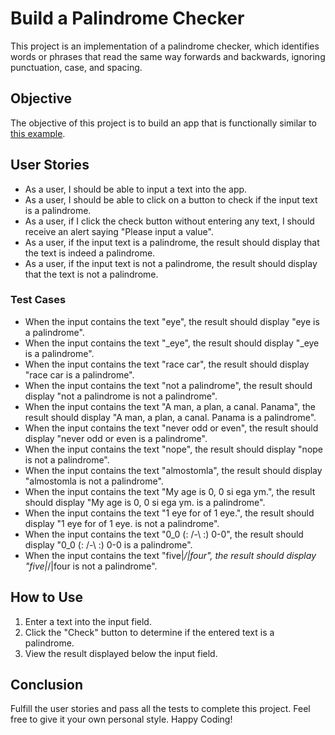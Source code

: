 # Build a Palindrome Checker

This project is an implementation of a palindrome checker, which identifies words or phrases that read the same way forwards and backwards, ignoring punctuation, case, and spacing.

## Objective

The objective of this project is to build an app that is functionally similar to [this example](https://palindrome-checker.freecodecamp.rocks).

## User Stories

- As a user, I should be able to input a text into the app.
- As a user, I should be able to click on a button to check if the input text is a palindrome.
- As a user, if I click the check button without entering any text, I should receive an alert saying "Please input a value".
- As a user, if the input text is a palindrome, the result should display that the text is indeed a palindrome.
- As a user, if the input text is not a palindrome, the result should display that the text is not a palindrome.

### Test Cases

- When the input contains the text "eye", the result should display "eye is a palindrome".
- When the input contains the text "_eye", the result should display "_eye is a palindrome".
- When the input contains the text "race car", the result should display "race car is a palindrome".
- When the input contains the text "not a palindrome", the result should display "not a palindrome is not a palindrome".
- When the input contains the text "A man, a plan, a canal. Panama", the result should display "A man, a plan, a canal. Panama is a palindrome".
- When the input contains the text "never odd or even", the result should display "never odd or even is a palindrome".
- When the input contains the text "nope", the result should display "nope is not a palindrome".
- When the input contains the text "almostomla", the result should display "almostomla is not a palindrome".
- When the input contains the text "My age is 0, 0 si ega ym.", the result should display "My age is 0, 0 si ega ym. is a palindrome".
- When the input contains the text "1 eye for of 1 eye.", the result should display "1 eye for of 1 eye. is not a palindrome".
- When the input contains the text "0_0 (: /-\ :) 0-0", the result should display "0_0 (: /-\ :) 0-0 is a palindrome".
- When the input contains the text "five|_/|four", the result should display "five|_/|four is not a palindrome".

## How to Use

1. Enter a text into the input field.
2. Click the "Check" button to determine if the entered text is a palindrome.
3. View the result displayed below the input field.

## Conclusion

Fulfill the user stories and pass all the tests to complete this project. Feel free to give it your own personal style. Happy Coding!